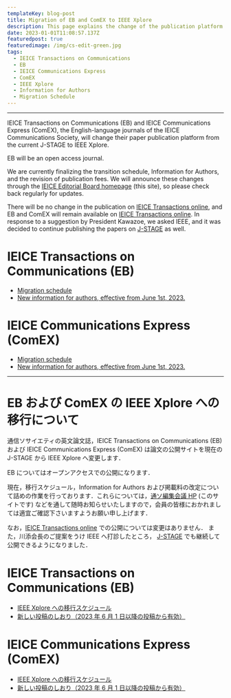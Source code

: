 ```yaml
---
templateKey: blog-post
title: Migration of EB and ComEX to IEEE Xplore
description: This page explains the change of the publication platform of two IEICE English-language journals, EB and ComEX, from the current J-STAGE to IEEE Xplore.
date: 2023-01-01T11:08:57.137Z
featuredpost: true
featuredimage: /img/cs-edit-green.jpg
tags:
  - IEICE Transactions on Communications
  - EB
  - IEICE Communications Express
  - ComEX
  - IEEE Xplore
  - Information for Authors
  - Migration Schedule
---
```


---

IEICE Transactions on Communications (EB) and IEICE Communications Express (ComEX), the English-language journals of the IEICE Communications Society, will change their paper publication platform from the current J-STAGE to IEEE Xplore.

EB will be an open access journal.

We are currently finalizing the transition schedule, Information for Authors, and the revision of publication fees. We will announce these changes through the [IEICE Editorial Board homepage](https://www.ieice.org/cs/cs-edit/en/) (this site), so please check back regularly for updates.

There will be no change in the publication on [IEICE Transactions online](https://search.ieice.org/bin/index.php?category=B&lang=E&curr=1), and EB and ComEX will remain available on [IEICE Transactions online](https://search.ieice.org/bin/index.php?category=B&lang=E&curr=1).
In response to a suggestion by President Kawazoe, we asked IEEE, and it was decided to continue publishing the papers on [J-STAGE](https://www.jstage.jst.go.jp/browse/transcom) as well.

# IEICE Transactions on Communications (EB)

- [Migration schedule](/xplore/EB-Migration-Schedule)
- [New information for authors, effective from June 1st, 2023.](https://www.ieice.org/eng/shiori/mokuji_cs.html)

# IEICE Communications Express (ComEX)

- [Migration schedule](/xplore/ComEX-Migration-Schedule)
- [New information for authors, effective from June 1st, 2023.](https://www.ieice.org/cs_r/eng/comex/for_authors.html)

---

# EB および ComEX の IEEE Xplore への移行について

通信ソサイエティの英文論文誌，IEICE Transactions on Communications (EB) および IEICE Communications Express (ComEX) は論文の公開サイトを現在の J-STAGE から IEEE Xplore へ変更します．

EB についてはオープンアクセスでの公開になります．

現在，移行スケジュール，Information for Authors および掲載料の改定について詰めの作業を行っております．これらについては，[通ソ編集会議 HP](https://www.ieice.org/cs/cs-edit/en/) (このサイトです) などを通して随時お知らせいたしますので，会員の皆様におかれましては適宜ご確認下さいますようお願い申し上げます．

なお，[IEICE Transactions online](https://www.ieice.org/jpn_r/transactions/transactions_online/index.html) での公開については変更はありません．
また，川添会長のご提案をうけ IEEE へ打診したところ， [J-STAGE](https://www.jstage.jst.go.jp/browse/transcom) でも継続して公開できるようになりました．

# IEICE Transactions on Communications (EB)

- [IEEE Xplore への移行スケジュール](/xplore/EB-Migration-Schedule/)
- [新しい投稿のしおり（2023 年 6 月 1 日以降の投稿から有効）](https://www.ieice.org/eng/shiori/mokuji_cs.html)

# IEICE Communications Express (ComEX)

- [IEEE Xplore への移行スケジュール](/xplore/ComEX-Migration-Schedule/)
- [新しい投稿のしおり（2023 年 6 月 1 日以降の投稿から有効）](https://www.ieice.org/cs_r/eng/comex/for_authors.html)

